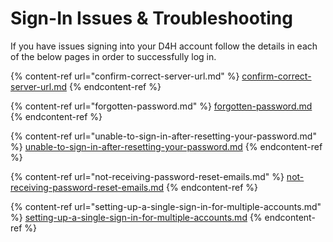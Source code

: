 # Sign-In Issues & Troubleshooting

If you have issues signing into your D4H account follow the details in each of the below pages in order to successfully log in.

{% content-ref url="confirm-correct-server-url.md" %}
[confirm-correct-server-url.md](confirm-correct-server-url.md)
{% endcontent-ref %}

{% content-ref url="forgotten-password.md" %}
[forgotten-password.md](forgotten-password.md)
{% endcontent-ref %}

{% content-ref url="unable-to-sign-in-after-resetting-your-password.md" %}
[unable-to-sign-in-after-resetting-your-password.md](unable-to-sign-in-after-resetting-your-password.md)
{% endcontent-ref %}

{% content-ref url="not-receiving-password-reset-emails.md" %}
[not-receiving-password-reset-emails.md](not-receiving-password-reset-emails.md)
{% endcontent-ref %}

{% content-ref url="setting-up-a-single-sign-in-for-multiple-accounts.md" %}
[setting-up-a-single-sign-in-for-multiple-accounts.md](setting-up-a-single-sign-in-for-multiple-accounts.md)
{% endcontent-ref %}
